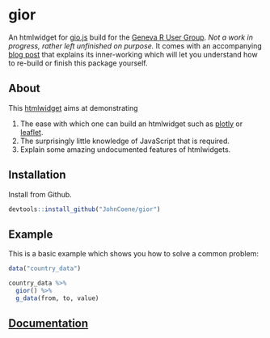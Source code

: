 # gior

An htmlwidget for [gio.js](http://giojs.org/) build for the [Geneva R User Group](https://twitter.com/GenevaRUsers). *Not a work in progress, rather left unfinished on purpose.* It comes with an accompanying [blog post](https://blog.john-coene.com/posts/2018-01-01-widget/) that explains its inner-working which will let you understand how to re-build or finish this package yourself.

## About

This [htmlwidget](https://www.htmlwidgets.org/) aims at demonstrating 

1. The ease with which one can build an htmlwidget such as [plotly](https://plot.ly/r/) or [leaflet](https://rstudio.github.io/leaflet/).
2. The surprisingly little knowledge of JavaScript that is required.
3. Explain some amazing undocumented features of htmlwidgets.

## Installation

Install from Github.

``` r
devtools::install_github("JohnCoene/gior")
```

## Example

This is a basic example which shows you how to solve a common problem:

```r
data("country_data")

country_data %>%
  gior() %>%
  g_data(from, to, value)
```

## [Documentation](https://gior.john-coene.com/)
